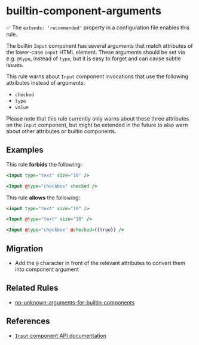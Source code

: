# builtin-component-arguments

:white_check_mark: The `extends: 'recommended'` property in a configuration file enables this rule.

The builtin `Input` component has several arguments that match attributes
of the lower-case `input` HTML element. These arguments should be set via e.g.
`@type`, instead of `type`, but it is easy to forget and can cause subtle
issues.

This rule warns about `Input` component invocations that use the following attributes instead of arguments:

* `checked`
* `type`
* `value`

Please note that this rule currently only warns about these three attributes on
the `Input` component, but might be extended in the future to also warn about
other attributes or builtin components.

## Examples

This rule **forbids** the following:

```hbs
<Input type="text" size="10" />
```

```hbs
<Input @type="checkbox" checked />
```

This rule **allows** the following:

```hbs
<input type="text" size="10" />
```

```hbs
<Input @type="text" size="10" />
```

```hbs
<Input @type="checkbox" @checked={{true}} />
```

## Migration

* Add the `@` character in front of the relevant attributes to convert them
  into component argument

## Related Rules

- [no-unknown-arguments-for-builtin-components](no-unknown-arguments-for-builtin-components.md)

## References

* [`Input` component API documentation](https://api.emberjs.com/ember/release/classes/Ember.Templates.components/methods/Input?anchor=Input)
